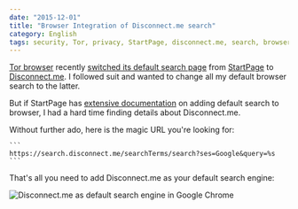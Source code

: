 ```yaml
---
date: "2015-12-01"
title: "Browser Integration of Disconnect.me search"
category: English
tags: security, Tor, privacy, StartPage, disconnect.me, search, browser, Google, Chrome
---
```


[Tor browser](https://www.torproject.org/projects/torbrowser.html.en) recently
[switched its default search
page](https://blog.disconnect.me/disconnect-is-the-new-default-search-provider-on-the-tor-browser/)
from [StartPage](https://startpage.com) to
[Disconnect.me](https://search.disconnect.me/). I followed suit and wanted to
change all my default browser search to the latter.

But if StartPage has [extensive
documentation](https://support.startpage.com/index.php?/Knowledgebase/Article/View/197/14/how-do-i-add-startpage-to-my-browser-generic-instructions-for-any-browser)
on adding default search to browser, I had a hard time finding details about
Disconnect.me.

Without further ado, here is the magic URL you're looking for:

    ```
    https://search.disconnect.me/searchTerms/search?ses=Google&query=%s
    ```

That's all you need to add Disconnect.me as your default search engine:

![Disconnect.me as default search engine in Google
Chrome](/uploads/2015/google-chrome-disconnect-me-default-search-engine.png)

